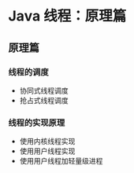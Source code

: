 # Java 线程：原理篇



## 原理篇

### 线程的调度

- 协同式线程调度
- 抢占式线程调度

### 线程的实现原理

- 使用内核线程实现
- 使用用户线程实现
- 使用用户线程加轻量级进程


